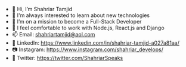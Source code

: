 - 👋 Hi, I’m Shahriar Tamjid
- 👀 I'm always interested to learn about new technologies
- 🌱 I’m on a mission to become a Full-Stack Developer
- 💞️ I feel comfortable to work with Node.js, React.js and Django
- 📫 Email: shahriartamjid@aol.com
- 🔗 LinkedIn: https://www.linkedin.com/in/shahriar-tamjid-a027a81aa/
- 📷 Instagram: https://www.instagram.com/shahriar_develops/
- 💬 Twitter: https://twitter.com/ShahriarSpeaks

<!---
shahriar-tamjid/shahriar-tamjid is a ✨ special ✨ repository because its `README.md` (this file) appears on your GitHub profile.
You can click the Preview link to take a look at your changes.
--->

